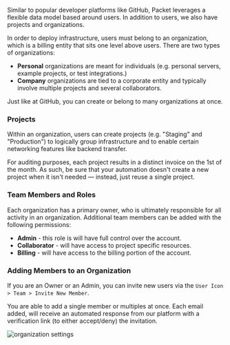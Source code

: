 <!-- <meta>
{
    "title":"Organizations, Users and Projects",
    "description":"An overview of Packet's data model.",
    "tag":["organizations", "accounts", "platform"],
    "seo-title": "An overview of Packet's data model including organizations, team users, and projects.",
    "seo-description": "An overview of Packet's data model.",
    "og-title": "An overview of Packet's data model including organizations, team users, and projects.",
    "og-description": "Learn more about Packet and get started!"
}
</meta> -->

Similar to popular developer platforms like GitHub, Packet leverages a flexible data model based around users. In addition to users, we also have projects and organizations.

In order to deploy infrastructure, users must belong to an organization, which is a billing entity that sits one level above users. There are two types of organizations:
* __Personal__ organizations are meant for individuals  (e.g. personal servers, example projects, or test integrations.)
* __Company__ organizations are tied to a corporate entity and typically involve multiple projects and several collaborators.

Just like at GitHub, you can create or belong to many organizations at once. 

### Projects

Within an organization, users can create projects (e.g. "Staging" and "Production") to logically group infrastructure and to enable certain networking features like backend transfer. 

For auditing purposes, each project results in a distinct invoice on the 1st of the month. As such, be sure that your automation doesn't create a new project when it isn't needed — instead, just reuse a single project.

### Team Members and Roles

Each organization has a primary owner, who is ultimately responsible for all activity in an organization.  Additional team members can be added with the following permissions:

* __Admin__ - this role is will have full control over the account.
* __Collaborator__ -  will have access to project specific resources.
* __Billing__ - will have access to the billing portion of the account.

### Adding Members to an Organization

If you are an Owner or an Admin, you can invite new users via the `User Icon > Team > Invite New Member`.

 You are able to add a single member or multiples at once. Each email added, will receive an automated response from our platform with a verification link (to either accept/deny) the invitation.

![organization settings](/images/organizations/add-members.png)
